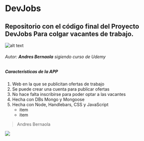 # DevJobs
## Repositorio con el código final del Proyecto DevJobs Para colgar vacantes de trabajo.
![alt text](https://github.com/Lekanda/devjobs-heroku/blob/master/imagenes/Tie%20Bomber.png)
###### Autor: **Andres Bernaola** sigiendo curso de Udemy
##### Caracteristicas de la APP
   1. Web en la que se publicitan ofertas de trabajo
   2. Se puede crear una cuenta para publicar ofertas
   3. No hace falta inscribirse para poder optar a las vacantes
   4. Hecha con DBs Mongo y Mongoose
   5. Hecha con Node, Handlebars, CSS y JavaScript
      * item
      * item
> Andres Bernaola

    

<a href="#">
    <img src="https://images.squarespace-cdn.com/content/v1/51534a7fe4b02d3f1d599ebf/1573779252225-MOPT0Q54LHGRGOIGEL5V/ke17ZwdGBToddI8pDm48kFTEgwhRQcX9r3XtU0e50sUUqsxRUqqbr1mOJYKfIPR7LoDQ9mXPOjoJoqy81S2I8N_N4V1vUb5AoIIIbLZhVYxCRW4BPu10St3TBAUQYVKcW7uEhC96WQdj-SwE5EpM0lAopPba9ZX3O0oeNTVSRxdHAmtcci_6bmVLoSDQq_pb/3604135-mandalorian_s1episode1breakdown_111219_site.jpg">
</a>

